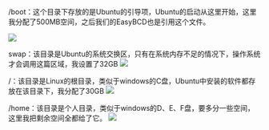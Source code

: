 /boot：这个目录下存放的是Ubuntu的引导项，Ubuntu的启动从这里开始，这里我分配了500MB空间，之后我们的EasyBCD也是引用这个文件。

![](https://upload-images.jianshu.io/upload_images/18339009-61254d915205a592.png?imageMogr2/auto-orient/strip%7CimageView2/2/w/1240)

swap：该目录是Ubuntu的系统交换区，只有在系统内存不足的情况下，操作系统才会调用这篇区域，我设置了32GB
![](https://upload-images.jianshu.io/upload_images/18339009-298e27fef3e26c97.png?imageMogr2/auto-orient/strip%7CimageView2/2/w/1240)

/：该目录是Linux的根目录，类似于windows的C盘，Ubuntu中安装的软件都存放在该目录下，我分配了30GB
![](https://upload-images.jianshu.io/upload_images/18339009-9f52596b010cfdc0.png?imageMogr2/auto-orient/strip%7CimageView2/2/w/1240)

/home：该目录是个人目录，类似于windows的D、E、F盘，要多分一些空间，这里我把剩余空间全都给了它。
![](https://upload-images.jianshu.io/upload_images/18339009-3df88dd1100330ac.png?imageMogr2/auto-orient/strip%7CimageView2/2/w/1240)
